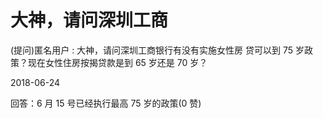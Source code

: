 # 大神，请问深圳工商

(提问)匿名用户 : 大神，请问深圳工商银行有没有实施女性房 贷可以到 75 岁政策？现在女性住房按揭贷款是到 65 岁还是 70 岁？

2018-06-24

回答：6 月 15 号已经执行最高 75 岁的政策(0 赞)